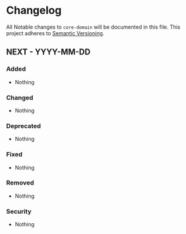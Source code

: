 # Changelog

All Notable changes to `core-domain` will be documented in this file.
This project adheres to [Semantic Versioning](http://semver.org/).

## NEXT - YYYY-MM-DD

### Added
- Nothing

### Changed
- Nothing

### Deprecated
- Nothing

### Fixed
- Nothing

### Removed
- Nothing

### Security
- Nothing
